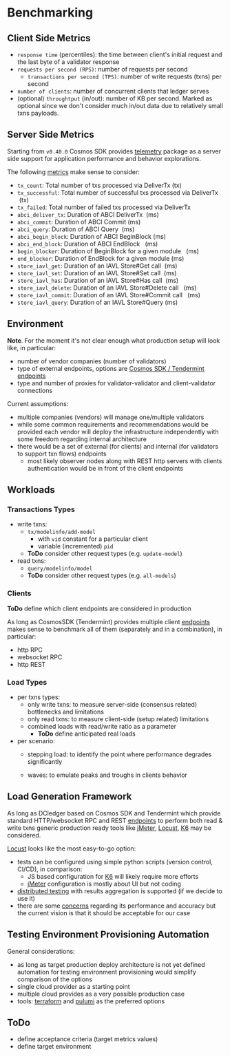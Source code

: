 # Benchmarking

## Client Side Metrics

*   `response time` (percentiles): the time between client's initial request and the last byte of a validator response
*   `requests per second (RPS)`: number of requests per second
    *   `transactions per second (TPS)`: number of write requests (txns) per second
*   `number of clients`: number of concurrent clients that ledger serves
*   (optional) `throughtput` (in/out): number of KB per second. Marked as optional since we don't consider  much in/out data due to relatively small txns payloads.

## Server Side Metrics

Starting from `v0.40.0` Cosmos SDK provides [telemetry](https://docs.cosmos.network/master/core/telemetry.html) package as a server side support for application performance and behavior explorations.

The following [metrics](https://docs.cosmos.network/master/core/telemetry.html#supported-metrics) make sense to consider:

*   `tx_count`: Total number of txs processed via DeliverTx (tx)
*   `tx_successful`: Total number of successful txs processed via DeliverTx  (tx)
*   `tx_failed`: Total number of failed txs processed via DeliverTx
*   `abci_deliver_tx`: Duration of ABCI DeliverTx  (ms)
*   `abci_commit`: Duration of ABCI Commit (ms)
*   `abci_query`: Duration of ABCI Query  (ms)
*   `abci_begin_block`: Duration of ABCI BeginBlock (ms)
*   `abci_end_block`: Duration of ABCI EndBlock   (ms)
*   `begin_blocker`: Duration of BeginBlock for a given module   (ms)
*   `end_blocker`: Duration of EndBlock for a given module (ms)
*   `store_iavl_get`: Duration of an IAVL Store#Get call  (ms)
*   `store_iavl_set`: Duration of an IAVL Store#Set call  (ms)
*   `store_iavl_has`: Duration of an IAVL Store#Has call  (ms)
*   `store_iavl_delete`: Duration of an IAVL Store#Delete call   (ms)
*   `store_iavl_commit`: Duration of an IAVL Store#Commit call   (ms)
*   `store_iavl_query`: Duration of an IAVL Store#Query  (ms)

## Environment

**Note**. For the moment it's not clear enough what production setup will look like, in particular:

*   number of vendor companies (number of validators)
*   type of external endpoints, options are [Cosmos SDK / Tendermint endpoints](https://docs.cosmos.network/master/core/grpc_rest.html)
*   type and number of proxies for validator-validator and client-validator connections

Current assumptions:

*   multiple companies (vendors) will manage one/multiple validators
*   while some common requirements and recommendations would be provided each vendor will deploy the infrastructure independently with some freedom regarding internal architecture
*   there would be a set of external (for clients) and internal (for validators to support txn flows) endpoints
    *   most likely observer nodes along with REST http servers with clients authentication would be in front of the client endpoints

## Workloads

### Transactions Types

*   write txns:
    *   `tx/modelinfo/add-model`
        *   with `vid` constant for a particular client
        *   variable (incremented) `pid`
    *   **ToDo** consider other request types (e.g. `update-model`)
*   read txns:
    *   `query/modelinfo/model`
    *   **ToDo** consider other request types (e.g. `all-models`)

### Clients

**ToDo** define which client endpoints are considered in production

As long as CosmosSDK (Tendermint) provides multiple client [endpoints](https://docs.cosmos.network/master/core/grpc_rest.html) makes sense to benchmark all of them (separately and in a combination), in particular:

*   http RPC
*   websocket RPC
*   http REST

### Load Types

*   per txns types:
    *   only write txns: to measure server-side (consensus related) bottlenecks and limitations
    *   only read txns: to measure client-side (setup related) limitations
    *   combined loads with read/write ratio as a parameter
        *   **ToDo** define anticipated real loads
*   per scenario:
    *   stepping load: to identify the point where performance degrades significantly

    *   waves: to emulate peaks and troughs in clients behavior

## Load Generation Framework

As long as DCledger based on Cosmos SDK and Tendermint which provide standard HTTP/websocket RPC and REST  [endpoints](https://docs.cosmos.network/master/core/grpc_rest.html) to perform both read & write txns generic production ready tools like [jMeter](https://jmeter.apache.org/), [Locust](https://locust.io/), [K6](https://k6.io/) may be considered.

[Locust](https://locust.io/) looks like the most easy-to-go option:

*   tests can be configured using simple python scripts (version control, CI/CD), in comparison:
    *   JS based configuration for [K6](https://k6.io/) will likely require more efforts
    *   [jMeter](https://jmeter.apache.org/) configuration is mostly about UI but not coding
*   [distributed testing](https://docs.locust.io/en/stable/running-locust-distributed.html) with results aggregation is supported (if we decide to use it)
*   there are some [concerns](https://k6.io/blog/comparing-best-open-source-load-testing-tools/) regarding its performance and accuracy but the current vision is that it should be acceptable for our case

## Testing Environment Provisioning Automation

General considerations:

*   as long as target production deploy architecture is not yet defined automation for testing environment provisioning would simplify comparison of the options
*   single cloud provider as a starting point
*   multiple cloud provides as a very possible production case
*   tools: [terraform](https://www.terraform.io/) and [pulumi](https://www.pulumi.com/) as the preferred options

## ToDo

*   define acceptance criteria (target metrics values)
*   define target environment
